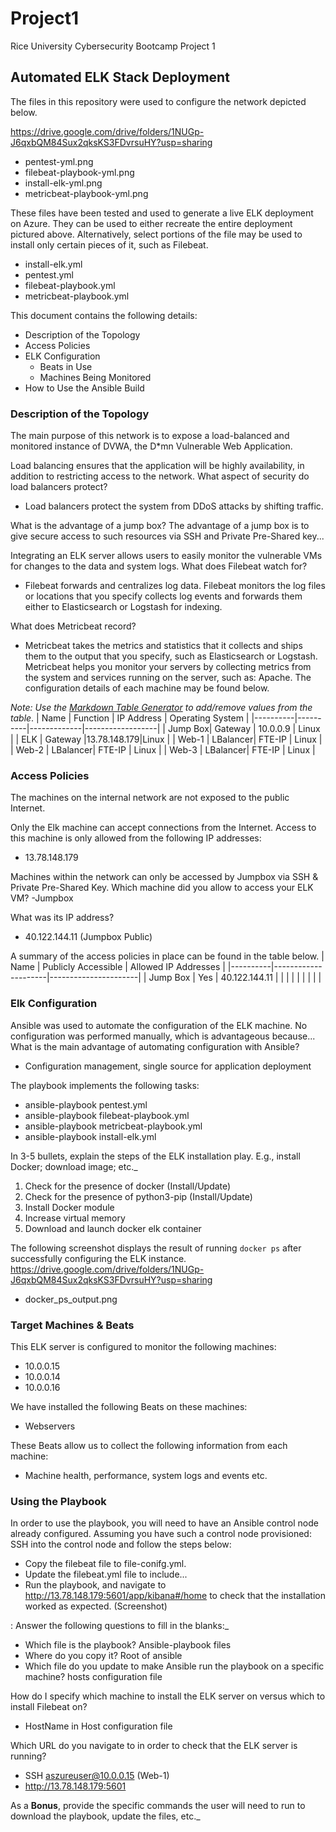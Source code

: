 # Project1
Rice University Cybersecurity Bootcamp Project 1


## Automated ELK Stack Deployment
The files in this repository were used to configure the network depicted below.

https://drive.google.com/drive/folders/1NUGp-J6qxbQM84Sux2qksKS3FDvrsuHY?usp=sharing

- pentest-yml.png
- filebeat-playbook-yml.png
- install-elk-yml.png
- metricbeat-playbook-yml.png

These files have been tested and used to generate a live ELK deployment on Azure. They can be used to either recreate the entire deployment pictured above. Alternatively, select portions of the file may be used to install only certain pieces of it, such as Filebeat.
  - install-elk.yml
  - pentest.yml
  - filebeat-playbook.yml
  - metricbeat-playbook.yml

This document contains the following details:
- Description of the Topology
- Access Policies
- ELK Configuration
  - Beats in Use
  - Machines Being Monitored
- How to Use the Ansible Build


### Description of the Topology


The main purpose of this network is to expose a load-balanced and monitored instance of DVWA, the D*mn Vulnerable Web Application.

Load balancing ensures that the application will be highly availability, in addition to restricting access to the network. 
What aspect of security do load balancers protect?
- Load balancers protect the system from DDoS attacks by shifting traffic. 

What is the advantage of a jump box?
The advantage of a jump box is to give secure access to such resources via SSH and Private Pre-Shared key... 


Integrating an ELK server allows users to easily monitor the vulnerable VMs for changes to the data and system logs. 
What does Filebeat watch for?
- Filebeat forwards and centralizes log data. Filebeat monitors the log files or locations that you specify collects log events and forwards them either to Elasticsearch or Logstash for indexing.

What does Metricbeat record?
- Metricbeat takes the metrics and statistics that it collects and ships them to the output that you specify, such as Elasticsearch or Logstash. Metricbeat helps you monitor your servers by collecting metrics from the system and services running on the server, such as: Apache.
The configuration details of each machine may be found below.


_Note: Use the [Markdown Table Generator](http://www.tablesgenerator.com/markdown_tables) to add/remove values from the table_.
| Name     | Function | IP Address  | Operating System |
|----------|----------|-------------|------------------|
| Jump Box| Gateway  | 10.0.0.9    | Linux           |
| ELK       | Gateway  |13.78.148.179|Linux          |
| Web-1    | LBalancer| FTE-IP      | Linux            |
| Web-2    | LBalancer| FTE-IP      | Linux            |
| Web-3    | LBalancer| FTE-IP      | Linux            |


### Access Policies

The machines on the internal network are not exposed to the public Internet. 

Only the Elk machine can accept connections from the Internet. Access to this machine is only allowed from the following IP addresses:
- 13.78.148.179

Machines within the network can only be accessed by Jumpbox via SSH & Private Pre-Shared Key. Which machine did you allow to access your ELK VM? 
-Jumpbox

What was its IP address?
- 40.122.144.11 (Jumpbox Public)

A summary of the access policies in place can be found in the table below.
| Name     | Publicly Accessible | Allowed IP Addresses |
|----------|---------------------|----------------------|
| Jump Box |   Yes              | 40.122.144.11    |
|          |                                |                            |
|          |                                |                            |


### Elk Configuration

Ansible was used to automate the configuration of the ELK machine. No configuration was performed manually, which is advantageous because...
What is the main advantage of automating configuration with Ansible?
- Configuration management, single source for application deployment


The playbook implements the following tasks:
- ansible-playbook pentest.yml
- ansible-playbook filebeat-playbook.yml
- ansible-playbook metricbeat-playbook.yml
- ansible-playbook install-elk.yml


In 3-5 bullets, explain the steps of the ELK installation play. E.g., install Docker; download image; etc._
1.  Check for the presence of docker (Install/Update)
2.  Check for the presence of python3-pip (Install/Update)
3.  Install Docker module
4.  Increase virtual memory
5.  Download and launch docker elk container


The following screenshot displays the result of running `docker ps` after successfully configuring the ELK instance.
https://drive.google.com/drive/folders/1NUGp-J6qxbQM84Sux2qksKS3FDvrsuHY?usp=sharing
- docker_ps_output.png

### Target Machines & Beats

This ELK server is configured to monitor the following machines:
- 10.0.0.15
- 10.0.0.14
- 10.0.0.16

We have installed the following Beats on these machines:
- Webservers

These Beats allow us to collect the following information from each machine:
- Machine health, performance, system logs and events etc.  

### Using the Playbook

In order to use the playbook, you will need to have an Ansible control node already configured. Assuming you have such a control node provisioned: 
SSH into the control node and follow the steps below:

- Copy the filebeat file to file-conifg.yml.
- Update the filebeat.yml file to include...
- Run the playbook, and navigate to http://13.78.148.179:5601/app/kibana#/home to check that the installation worked as expected.  (Screenshot)

: Answer the following questions to fill in the blanks:_

- Which file is the playbook? Ansible-playbook files   
- Where do you copy it? Root of ansible 
- Which file do you update to make Ansible run the playbook on a specific machine? hosts configuration file

How do I specify which machine to install the ELK server on versus which to install Filebeat on?
- HostName in Host configuration file

Which URL do you navigate to in order to check that the ELK server is running?
- SSH aszureuser@10.0.0.15 (Web-1)
- http://13.78.148.179:5601

As a **Bonus**, provide the specific commands the user will need to run to download the playbook, update the files, etc._

